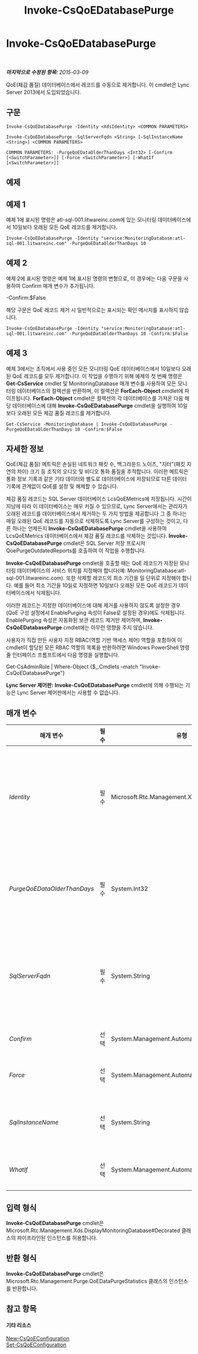 ﻿---
title: Invoke-CsQoEDatabasePurge
TOCTitle: Invoke-CsQoEDatabasePurge
ms:assetid: c4cae63a-b9dd-485b-8d53-2d81d353b7c3
ms:mtpsurl: https://technet.microsoft.com/ko-kr/library/JJ205247(v=OCS.15)
ms:contentKeyID: 49304971
ms.date: 08/24/2015
mtps_version: v=OCS.15
ms.translationtype: HT
---

# Invoke-CsQoEDatabasePurge

 

_**마지막으로 수정된 항목:** 2015-03-09_

QoE(체감 품질) 데이터베이스에서 레코드를 수동으로 제거합니다. 이 cmdlet은 Lync Server 2013에서 도입되었습니다.

## 구문

    Invoke-CsQoEDatabasePurge -Identity <XdsIdentity> <COMMON PARAMETERS>

    Invoke-CsQoEDatabasePurge -SqlServerFqdn <String> [-SqlInstanceName <String>] <COMMON PARAMETERS>

    COMMON PARAMETERS: -PurgeQoEDataOlderThanDays <Int32> [-Confirm [<SwitchParameter>]] [-Force <SwitchParameter>] [-WhatIf [<SwitchParameter>]]

## 예제

## 예제 1

예제 1에 표시된 명령은 atl-sql-001.litwareinc.com에 있는 모니터링 데이터베이스에서 10일보다 오래된 모든 QoE 레코드를 제거합니다.

    Invoke-CsQoEDatabasePurge -Identity "service:MonitoringDatabase:atl-sql-001.litwareinc.com" -PurgeQoEDataOlderThanDays 10

## 예제 2

예제 2에 표시된 명령은 예제 1에 표시된 명령의 변형으로, 이 경우에는 다음 구문을 사용하여 Confirm 매개 변수가 추가됩니다.

\-Confirm:$False

해당 구문은 QoE 레코드 제거 시 일반적으로는 표시되는 확인 메시지를 표시하지 않습니다.

    Invoke-CsQoEDatabasePurge -Identity "service:MonitoringDatabase:atl-sql-001.litwareinc.com" -PurgeQoEDataOlderThanDays 10 -Confirm:$False

## 예제 3

예제 3에서는 조직에서 사용 중인 모든 모니터링 QoE 데이터베이스에서 10일보다 오래된 QoE 레코드를 모두 제거합니다. 이 작업을 수행하기 위해 예제의 첫 번째 명령은 **Get-CsService** cmdlet 및 MonitoringDatabase 매개 변수를 사용하여 모든 모니터링 데이터베이스의 컬렉션을 반환하며, 이 컬렉션은 **ForEach-Object** cmdlet에 파이프됩니다. **ForEach-Object** cmdlet은 컬렉션의 각 데이터베이스를 가져온 다음 해당 데이터베이스에 대해 **Invoke-CsQoEDatabasePurge** cmdlet을 실행하여 10일보다 오래된 모든 체감 품질 레코드를 제거합니다.

    Get-CsService -MonitoringDatabase | Invoke-CsQoEDatabasePurge -PurgeQoEDataOlderThanDays 10 -Confirm:$False

## 자세한 정보

QoE(체감 품질) 메트릭은 손실된 네트워크 패킷 수, 백그라운드 노이즈, "지터"(패킷 지연의 차이) 크기 등 조직의 오디오 및 비디오 통화 품질을 추적합니다. 이러한 메트릭은 통화 정보 기록과 같은 기타 데이터와 별도로 데이터베이스에 저장되므로 다른 데이터 기록에 관계없이 QoE를 설정 및 해제할 수 있습니다.

체감 품질 레코드는 SQL Server 데이터베이스 LcsQoEMetrics에 저장됩니다. 시간이 지남에 따라 이 데이터베이스는 매우 커질 수 있으므로, Lync Server에서는 관리자가 오래된 레코드를 데이터베이스에서 제거하는 두 가지 방법을 제공합니다 그 중 하나는 매일 오래된 QoE 레코드를 자동으로 삭제하도록 Lync Server를 구성하는 것이고, 다른 하나는 언제든지 **Invoke-CsQoEDatabasePurge** cmdlet을 사용하여 LcsQoEMetrics 데이터베이스에서 체감 품질 레코드를 삭제하는 것입니다. **Invoke-CsQoEDatabasePurge** cmdlet은 SQL Server 저장 프로시저 QoePurgeOutdatedReports를 호출하여 이 작업을 수행합니다.

**Invoke-CsQoEDatabasePurge** cmdlet을 호출할 때는 QoE 레코드가 저장된 모니터링 데이터베이스의 서비스 위치를 지정해야 합니다(예: MonitoringDatabase:atl-sql-001.litwareinc.com). 또한 삭제할 레코드의 최소 기간을 일 단위로 지정해야 합니다. 예를 들어 최소 기간을 10일로 지정하면 10일보다 오래된 모든 QoE 레코드가 데이터베이스에서 삭제됩니다.

이러한 레코드는 지정한 데이터베이스에 대해 제거를 사용하지 않도록 설정한 경우(QoE 구성 설정에서 EnablePurging 속성이 False로 설정된 경우)에도 삭제됩니다. EnablePurging 속성은 자동화된 보관 레코드 제거만 제어하며, **Invoke-CsQoEDatabasePurge** cmdlet에는 아무런 영향을 주지 않습니다.

사용자가 직접 만든 사용자 지정 RBAC(역할 기반 액세스 제어) 역할을 포함하여 이 cmdlet이 할당된 모든 RBAC 역할의 목록을 반환하려면 Windows PowerShell 명령줄 인터페이스 프롬프트에서 다음 명령을 실행합니다.

Get-CsAdminRole | Where-Object {$\_.Cmdlets –match "Invoke-CsQoEDatabasePurge"}

**Lync Server 제어판:** **Invoke-CsQoEDatabasePurge** cmdlet에 의해 수행되는 기능은 Lync Server 제어판에서는 사용할 수 없습니다.

## 매개 변수


<table>
<colgroup>
<col style="width: 25%" />
<col style="width: 25%" />
<col style="width: 25%" />
<col style="width: 25%" />
</colgroup>
<thead>
<tr class="header">
<th>매개 변수</th>
<th>필수</th>
<th>유형</th>
<th>설명</th>
</tr>
</thead>
<tbody>
<tr class="odd">
<td><p><em>Identity</em></p></td>
<td><p>필수</p></td>
<td><p>Microsoft.Rtc.Management.Xds.XdsIdentity</p></td>
<td><p>제거할 모니터링 데이터베이스의 서비스 ID입니다. 다음 명령을 실행하면 모니터링 데이터베이스의 ID를 검색할 수 있습니다.</p>
<p>Get-CsService –MonitoringDatabase</p>
<p>Identity 매개 변수와 SqlServerFqdn 매개 변수를 같은 명령에 사용할 수는 없습니다.</p></td>
</tr>
<tr class="even">
<td><p><em>PurgeQoEDataOlderThanDays</em></p></td>
<td><p>필수</p></td>
<td><p>System.Int32</p></td>
<td><p>데이터베이스에서 제거할 QoE 레코드의 시간을 일 단위로 지정합니다.</p>
<p>PurgeQoEDataOlderThanHours는 1에서 2147483647(포함) 사이의 정수 값으로 설정할 수 있습니다.</p></td>
</tr>
<tr class="odd">
<td><p><em>SqlServerFqdn</em></p></td>
<td><p>필수</p></td>
<td><p>System.String</p></td>
<td><p>QoE 데이터베이스가 있는 컴퓨터의 정규화된 도메인 이름입니다. 예를 들면 다음과 같습니다.</p>
<p>-SqlServerFqdn &quot;atl-sql-001.litwareinc.com&quot;</p>
<p>Identity 매개 변수와 SqlServerFqdn 매개 변수를 같은 명령에 사용할 수는 없습니다.</p></td>
</tr>
<tr class="even">
<td><p><em>Confirm</em></p></td>
<td><p>선택</p></td>
<td><p>System.Management.Automation.SwitchParameter</p></td>
<td><p>명령을 실행하기 전에 확인 메시지를 표시합니다.</p></td>
</tr>
<tr class="odd">
<td><p><em>Force</em></p></td>
<td><p>선택</p></td>
<td><p>System.Management.Automation.SwitchParameter</p></td>
<td><p>명령을 실행할 때 발생할 수 있는 심각하지 않은 오류 메시지를 표시하지 않습니다.</p></td>
</tr>
<tr class="even">
<td><p><em>SqlInstanceName</em></p></td>
<td><p>선택</p></td>
<td><p>System.String</p></td>
<td><p>QoE 데이터베이스의 SQL Server 인스턴스 이름입니다. 예를 들면 다음과 같습니다.</p>
<p>-SqlInstanceName &quot;archinst&quot;</p></td>
</tr>
<tr class="odd">
<td><p><em>WhatIf</em></p></td>
<td><p>선택</p></td>
<td><p>System.Management.Automation.SwitchParameter</p></td>
<td><p>실제로 명령을 수행하지는 않고 명령을 실행했을 때 발생할 결과에 대해 설명합니다.</p></td>
</tr>
</tbody>
</table>


## 입력 형식

**Invoke-CsQoEDatabasePurge** cmdlet은 Microsoft.Rtc.Management.Xds.DisplayMonitoringDatabase\#Decorated 클래스의 파이프라인된 인스턴스를 허용합니다.

## 반환 형식

**Invoke-CsQoEDatabasePurge** cmdlet은 Microsoft.Rtc.Management.Purge.QoEDataPurgeStatistics 클래스의 인스턴스를 반환합니다.

## 참고 항목

#### 기타 리소스

[New-CsQoEConfiguration](new-csqoeconfiguration.md)  
[Set-CsQoEConfiguration](set-csqoeconfiguration.md)

